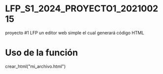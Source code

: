 # LFP_S1_2024_PROYECTO1_202100215
proyecto #1 LFP  un  editor web simple el cual generará código HTML
# Uso de la función
crear_html("mi_archivo.html")